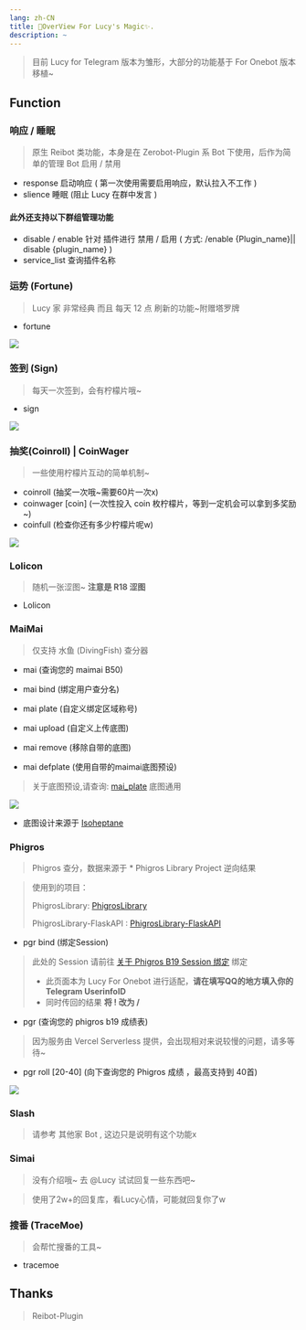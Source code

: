 ```yaml
---
lang: zh-CN
title: 🌈OverView For Lucy's Magic✨.
description: ~
---
```


> 目前 Lucy for Telegram 版本为雏形，大部分的功能基于 For Onebot 版本移植~



## Function

### 响应 / 睡眠

> 原生 Reibot 类功能，本身是在 Zerobot-Plugin 系 Bot 下使用，后作为简单的管理 Bot 启用 / 禁用



- response 启动响应 ( 第一次使用需要启用响应，默认拉入不工作 )
- slience 睡眠 (阻止 Lucy 在群中发言 )



#### 此外还支持以下群组管理功能

- disable / enable 针对 插件进行 禁用 / 启用 ( 方式: /enable  {Plugin_name}|| disable {plugin_name} )
- service_list 查询插件名称



### 运势 (Fortune)

> Lucy 家 非常经典 而且 每天 12 点 刷新的功能~附赠塔罗牌

- fortune

![](https://cdn.himoyo.cn/manual/Screenshot%202023-11-18%20215431.png)



### 签到 (Sign)

> 每天一次签到，会有柠檬片哦~

- sign

![](https://cdn.himoyo.cn/manual/Screenshot%202023-11-18%20221143.png)



### 抽奖(Coinroll) | CoinWager

> 一些使用柠檬片互动的简单机制~

- coinroll (抽奖一次哦~需要60片一次x)
- coinwager [coin] (一次性投入 coin 枚柠檬片，等到一定机会可以拿到多奖励~)
- coinfull (检查你还有多少柠檬片呢w)

![](https://cdn.himoyo.cn/manual/Screenshot%202023-11-18%20221534.png)



### Lolicon

> 随机一张涩图~ **注意是 R18 涩图**

- Lolicon



### MaiMai

> 仅支持 水鱼 (DivingFish) 查分器

- mai (查询您的 maimai B50)

- mai bind (绑定用户查分名)
- mai plate (自定义绑定区域称号)
- mai upload (自定义上传底图)
- mai remove (移除自带的底图)
- mai defplate (使用自带的maimai底图预设)

> 关于底图预设,请查询: [mai_plate](https://lucy.lemonkoi.one/mai_plate/) 底图通用

![](https://cdn.himoyo.cn/manual/Screenshot%202023-11-18%20220041.png)

* 底图设计来源于 [Isoheptane](https://github.com/Isoheptane)



### Phigros

> Phigros 查分，数据来源于 * Phigros Library Project 逆向结果

> 使用到的项目：
>
> PhigrosLibrary: [PhigrosLibrary](https://github.com/7aGiven/PhigrosLibrary)
>
> PhigrosLibrary-FlaskAPI : [PhigrosLibrary-FlaskAPI ](https://github.com/MoYoez/PhigrosLibrary-FlaskAPI)



- pgr bind  (绑定Session)

> 此处的 Session 请前往 [关于 Phigros B19 Session 绑定](https://phi.lemonkoi.one/) 绑定
>
> * 此页面本为 Lucy For Onebot 进行适配，**请在填写QQ的地方填入你的Telegram UserinfoID**
> * 同时传回的结果 **将 ! 改为 /**

- pgr (查询您的 phigros b19 成绩表)

> 因为服务由 Vercel Serverless 提供，会出现相对来说较慢的问题，请多等待~

- pgr roll [20-40] (向下查询您的 Phigros 成绩 ，最高支持到 40首)

 ![](https://cdn.himoyo.cn/manual/Screenshot%202023-11-18%20220915.png)



### Slash

> 请参考 其他家 Bot , 这边只是说明有这个功能x



### Simai

> 没有介绍哦~ 去 @Lucy 试试回复一些东西吧~

> 使用了2w+的回复库，看Lucy心情，可能就回复你了w



### 搜番 (TraceMoe)

> 会帮忙搜番的工具~

- tracemoe





## Thanks

> Reibot-Plugin

